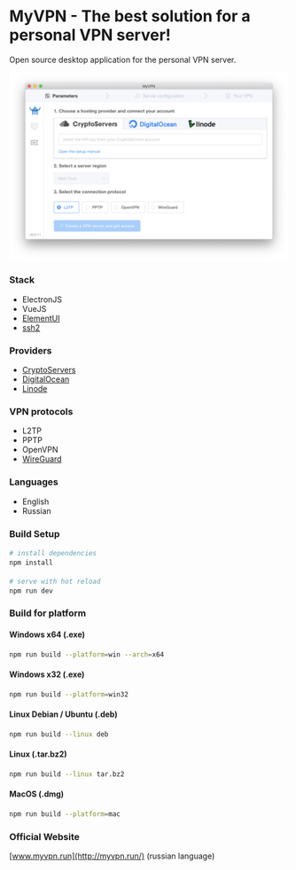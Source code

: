 # MyVPN - The best solution for a personal VPN server!

Open source desktop application for the personal VPN server.

![Screenshot](preview.png)

### Stack

* ElectronJS
* VueJS
* [ElementUI](https://element.eleme.io/)
* [ssh2](https://github.com/mscdex/ssh2)

### Providers

* [CryptoServers](https://cryptoservers.net/)
* [DigitalOcean](https://www.digitalocean.com/)
* [Linode](https://linode.com/)


### VPN protocols

* L2TP
* PPTP
* OpenVPN
* [WireGuard](https://www.wireguard.com/)

### Languages

* English
* Russian

### Build Setup

``` bash
# install dependencies
npm install

# serve with hot reload
npm run dev

```

### Build for platform

#### Windows x64 (.exe)

``` bash
npm run build --platform=win --arch=x64
```

#### Windows x32 (.exe)

``` bash
npm run build --platform=win32
```

#### Linux Debian / Ubuntu (.deb)

``` bash
npm run build --linux deb
```

#### Linux (.tar.bz2)

``` bash
npm run build --linux tar.bz2
```

#### MacOS (.dmg)

``` bash
npm run build --platform=mac
```

### Official Website

[www.myvpn.run](http://myvpn.run/) (russian language)
